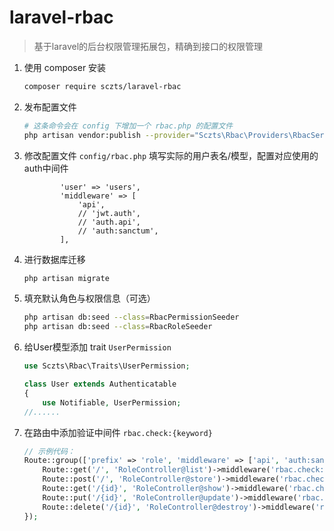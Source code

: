 # laravel-rbac
> 基于laravel的后台权限管理拓展包，精确到接口的权限管理
1. 使用 composer 安装
    ```bash
    composer require sczts/laravel-rbac
    ```

2. 发布配置文件
    ```bash
    # 这条命令会在 config 下增加一个 rbac.php 的配置文件
    php artisan vendor:publish --provider="Sczts\Rbac\Providers\RbacServiceProvider"
    ```

3. 修改配置文件 `config/rbac.php` 填写实际的用户表名/模型，配置对应使用的auth中间件
    ```base=
            'user' => 'users',
            'middleware' => [
                'api',
                // 'jwt.auth',
                // 'auth.api',
                // 'auth:sanctum',
            ],
    ```
    
4. 进行数据库迁移
    ```bash
    php artisan migrate
    ```
 
5. 填充默认角色与权限信息（可选）
    ```bash
    php artisan db:seed --class=RbacPermissionSeeder
    php artisan db:seed --class=RbacRoleSeeder
    ```
    
6. 给User模型添加 trait `UserPermission`
    ```php
    use Sczts\Rbac\Traits\UserPermission;
    
    class User extends Authenticatable
    {
        use Notifiable, UserPermission;
    //......
    ```
7. 在路由中添加验证中间件 `rbac.check:{keyword}`
    ```php
    // 示例代码：
    Route::group(['prefix' => 'role', 'middleware' => ['api', 'auth:sanctum']], function () {
        Route::get('/', 'RoleController@list')->middleware('rbac.check:sys_role.list');
        Route::post('/', 'RoleController@store')->middleware('rbac.check:sys_role.add');
        Route::get('/{id}', 'RoleController@show')->middleware('rbac.check:sys_role.show');
        Route::put('/{id}', 'RoleController@update')->middleware('rbac.check:sys_role.update');
        Route::delete('/{id}', 'RoleController@destroy')->middleware('rbac.check:sys_role.delete');
    });
    ```
    


